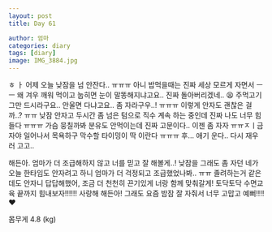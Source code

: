 ```yaml
---
layout: post
title: Day 61

author: 엄마
categories: diary
tags: [diary]
image: IMG_3884.jpg
---
```

ㅎ ㅏ 어제 오늘 낮잠을 넘 안잔다.. ㅠㅠㅠ 
아니 밥먹을때는 진짜 세상 모르게 자면서 ㅡㅡ
왜 겨우 깨워 먹이고 눕히면 눈이 말똥해지냐고요..
진짜 돌아버리겠네.. 😫 주먹고기 그만 드시라구요..
안울면 다냐고요.. 좀 자라구우..! ㅠㅠㅠ 
이렇게 안자도 괜찮은 걸까..? ㅠㅠ 
낮잠 안자고 두시간 좀 넘은 텀으로 직수 계속 하는 중인데 진짜 나도 너무 힘들다 ㅠㅠㅠ 
가슴 뭉칠까봐 분유도 안먹이는데 진짜 고문이다..
이젠 좀 자자 ㅠㅠㅈㅣ금 자야 일어나서 목욕하구 막수할 타이밍이 딱 이란다 ㅠㅠㅠ 
후… 애기 운다.. 다시 재우러 고고..

해든아. 엄마가 더 조급해하지 않고 
너를 믿고 잘 해볼게..!
낮잠을 그래도 좀 자던 네가
오늘 한타임도 안자려고 하니
엄마가 더 걱정되고 조급했었나봐.. ㅠㅠ 
졸려하는거 같은데도 안자니 답답해했어, 
조금 더 천천히 끈기있게 너랑 함께 맞춰갈게! 
토닥토닥 수면교육 끝까지 힘내보자!!!!!! 사랑해 해든아!
그래도 요즘 밤잠 잘 자줘서 너무 고맙고 예뻐!!!!❤️ 

몸무게 4.8 (kg)
